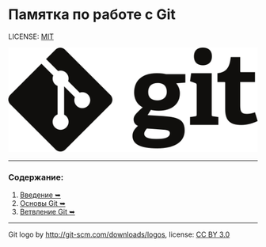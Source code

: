 # Памятка по работе с Git

LICENSE: [MIT](./license.md)

![git-logo](./assets/logo.svg)

---
 
### Содержание:

1. [Введение &#10149;](../core/introduction.md)
2. [Основы Git &#10149;](../core/introduction.md)
3. [Ветвление Git &#10149;](../core/branching.md)


---

Git logo by http://git-scm.com/downloads/logos,
license: [CC BY 3.0](https://creativecommons.org/licenses/by/3.0/)
